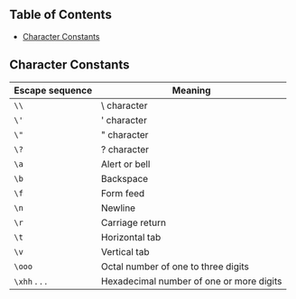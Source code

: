 ## Table of Contents

  - [Character Constants](#Character\Constants)

## Character Constants
|Escape sequence|Meaning|
|---|---|
|`\\` |\ character|
|`\'` |' character|
|`\"` |" character|
|`\?` |? character|
|`\a` |Alert or bell|
|`\b` |Backspace|
|`\f` |Form feed|
|`\n` |Newline|
|`\r` |Carriage return|
|`\t` |Horizontal tab|
|`\v` |Vertical tab|
|`\ooo` |Octal number of one to three digits|
|`\xhh` . . . |Hexadecimal number of one or more digits|